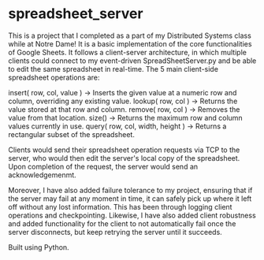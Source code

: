 # spreadsheet_server

This is a project that I completed as a part of my Distributed Systems class while at Notre Dame! It is a basic implementation of the core functionalities of Google Sheets. It follows a client-server architecture, in which multiple clients could connect to my event-driven SpreadSheetServer.py and be able to edit the same spreadsheet in real-time. The 5 main client-side spreadsheet operations are: 

insert( row, col, value ) -> Inserts the given value at a numeric row and column, overriding any existing value.
lookup( row, col ) -> Returns the value stored at that row and column.
remove( row, col ) -> Removes the value from that location.
size() -> Returns the maximum row and column values currently in use.
query( row, col, width, height ) -> Returns a rectangular subset of the spreadsheet.

Clients would send their spreadsheet operation requests via TCP to the server, who would then edit the server's local copy of the spreadsheet. Upon completion of the request, the server would send an acknowledgemenmt.

Moreover, I have also added failure tolerance to my project, ensuring that if the server may fail at any moment in time, it can safely pick up where it left off without any lost information. This has been through logging client operations and checkpointing. Likewise, I have also added client robustness and added functionality for the client to not automatically fail once the server disconnects, but keep retrying the server until it succeeds. 

Built using Python.
